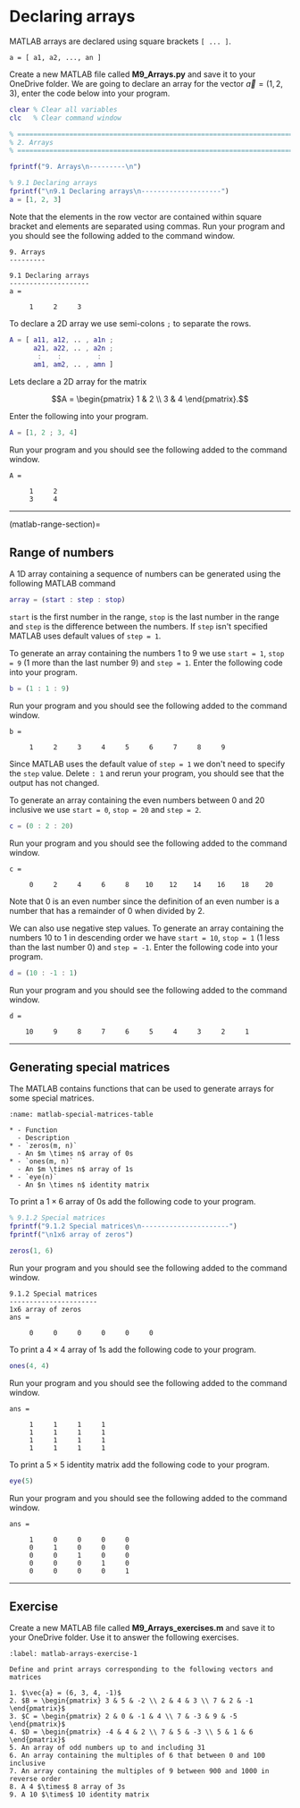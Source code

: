 # Declaring arrays

MATLAB arrays are declared using square brackets `[ ... ]`. 

```text
a = [ a1, a2, ..., an ]
```

Create a new MATLAB file called **M9_Arrays.py** and save it to your OneDrive folder. We are going to declare an array for the vector $\vec{a} = (1, 2, 3)$, enter the code below into your program.

```matlab
clear % Clear all variables
clc   % Clear command window

% =========================================================================
% 2. Arrays
% =========================================================================

fprintf("9. Arrays\n---------\n")

% 9.1 Declaring arrays
fprintf("\n9.1 Declaring arrays\n--------------------")
a = [1, 2, 3]
```

Note that the elements in the row vector are contained within square bracket and elements are separated using commas. Run your program and you should see the following added to the command window.

```text
9. Arrays
---------

9.1 Declaring arrays
--------------------
a =

     1     2     3
```

To declare a 2D array we use semi-colons `;` to separate the rows.

```matlab
A = [ a11, a12, .. , a1n ;
      a21, a22, .. , a2n ;
       :    :         :
      am1, am2, .. , amn ]
```

Lets declare a 2D array for the matrix

$$A = \begin{pmatrix} 1 & 2 \\ 3 & 4 \end{pmatrix}.$$

Enter the following into your program.

```matlab
A = [1, 2 ; 3, 4]
```

Run your program and you should see the following added to the command window.

```text
A =

     1     2
     3     4
```

---

(matlab-range-section)=

## Range of numbers

A 1D array containing a sequence of numbers can be generated using the following MATLAB command
```matlab
array = (start : step : stop)
```

`start` is the first number in the range, `stop` is the last number in the range and `step` is the difference between the numbers. If `step` isn't specified MATLAB uses default values of `step = 1`.

To generate an array containing the numbers 1 to 9 we use `start = 1`, `stop = 9` (1 more than the last number 9) and `step = 1`. Enter the following code into your program.

```matlab
b = (1 : 1 : 9)
```

Run your program and you should see the following added to the command window.

```text
b =

     1     2     3     4     5     6     7     8     9
```

Since MATLAB uses the default value of `step = 1` we don't need to specify the `step` value. Delete `: 1` and rerun your program, you should see that the output has not changed.

To generate an array containing the even numbers between 0 and 20 inclusive we use `start = 0`, `stop = 20` and `step = 2`.

```matlab
c = (0 : 2 : 20)
```

Run your program and you should see the following added to the command window.

```text
c =

     0     2     4     6     8    10    12    14    16    18    20
```

Note that 0 is an even number since the definition of an even number is a number that has a remainder of 0 when divided by 2.

We can also use negative step values. To generate an array containing the numbers 10 to 1 in descending order we have `start = 10`, `stop = 1` (1 less than the last number 0) and `step = -1`. Enter the following code into your program.

```matlab
d = (10 : -1 : 1)
```

Run your program and you should see the following added to the command window.

```text
d =

    10     9     8     7     6     5     4     3     2     1
```

---

## Generating special matrices

The MATLAB contains functions that can be used to generate arrays for some special matrices.

```{list-table} NumPy functions for generating special matrices
:name: matlab-special-matrices-table

* - Function
  - Description
* - `zeros(m, n)`
  - An $m \times n$ array of 0s
* - `ones(m, n)`
  - An $m \times n$ array of 1s
* - `eye(n)`
  - An $n \times n$ identity matrix
```

To print a $1\times 6$ array of 0s add the following code to your program.

```matlab
% 9.1.2 Special matrices
fprintf("9.1.2 Special matrices\n----------------------")
fprintf("\n1x6 array of zeros")

zeros(1, 6)
```

Run your program and you should see the following added to the command window.

```text
9.1.2 Special matrices
----------------------
1x6 array of zeros
ans =

     0     0     0     0     0     0
```

To print a $4 \times 4$ array of 1s add the following code to your program.

```matlab
ones(4, 4)
```

Run your program and you should see the following added to the command window.

```text
ans =

     1     1     1     1
     1     1     1     1
     1     1     1     1
     1     1     1     1
```

To print a $5 \times 5$ identity matrix add the following code to your program.

```matlab
eye(5)
```

Run your program and you should see the following added to the command window.

```text
ans =

     1     0     0     0     0
     0     1     0     0     0
     0     0     1     0     0
     0     0     0     1     0
     0     0     0     0     1
```

---

## Exercise

Create a new MATLAB file called **M9_Arrays_exercises.m** and save it to your OneDrive folder. Use it to answer the following exercises.

```{exercise}
:label: matlab-arrays-exercise-1

Define and print arrays corresponding to the following vectors and matrices

1. $\vec{a} = (6, 3, 4, -1)$
2. $B = \begin{pmatrix} 3 & 5 & -2 \\ 2 & 4 & 3 \\ 7 & 2 & -1 \end{pmatrix}$
3. $C = \begin{pmatrix} 2 & 0 & -1 & 4 \\ 7 & -3 & 9 & -5 \end{pmatrix}$
4. $D = \begin{pmatrix} -4 & 4 & 2 \\ 7 & 5 & -3 \\ 5 & 1 & 6 \end{pmatrix}$
5. An array of odd numbers up to and including 31
6. An array containing the multiples of 6 that between 0 and 100 inclusive 
7. An array containing the multiples of 9 between 900 and 1000 in reverse order
8. A 4 $\times$ 8 array of 3s
9. A 10 $\times$ 10 identity matrix
```
